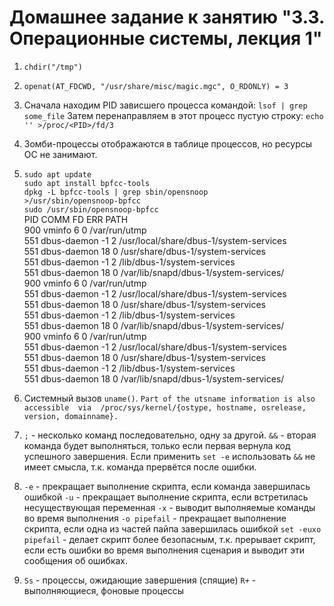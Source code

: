 # Домашнее задание к занятию "3.3. Операционные системы, лекция 1"

1. `chdir("/tmp")`

2. `openat(AT_FDCWD, "/usr/share/misc/magic.mgc", O_RDONLY) = 3`

3. Сначала находим PID зависшего процесса командой: `lsof | grep some_file`
Затем перенаправляем в этот процесс пустую строку: `echo '' >/proc/<PID>/fd/3`

4. Зомби-процессы отображаются в таблице процессов, но ресурсы ОС не занимают.

5. `sudo apt update`\
`sudo apt install bpfcc-tools`\
`dpkg -L bpfcc-tools | grep sbin/opensnoop`\
`>/usr/sbin/opensnoop-bpfcc`\
`sudo /usr/sbin/opensnoop-bpfcc`\
PID    COMM               FD ERR PATH\
900    vminfo              6   0 /var/run/utmp\
551    dbus-daemon        -1   2 /usr/local/share/dbus-1/system-services\
551    dbus-daemon        18   0 /usr/share/dbus-1/system-services\
551    dbus-daemon        -1   2 /lib/dbus-1/system-services\
551    dbus-daemon        18   0 /var/lib/snapd/dbus-1/system-services/\
900    vminfo              6   0 /var/run/utmp\
551    dbus-daemon        -1   2 /usr/local/share/dbus-1/system-services\
551    dbus-daemon        18   0 /usr/share/dbus-1/system-services\
551    dbus-daemon        -1   2 /lib/dbus-1/system-services\
551    dbus-daemon        18   0 /var/lib/snapd/dbus-1/system-services/\
900    vminfo              6   0 /var/run/utmp\
551    dbus-daemon        -1   2 /usr/local/share/dbus-1/system-services\
551    dbus-daemon        18   0 /usr/share/dbus-1/system-services\
551    dbus-daemon        -1   2 /lib/dbus-1/system-services\
551    dbus-daemon        18   0 /var/lib/snapd/dbus-1/system-services/

6. Системный вызов `uname()`.
`Part of the utsname information is also accessible  via  /proc/sys/kernel/{ostype, hostname, osrelease, version, domainname}.`

7. `;` - несколько команд последовательно, одну за другой. `&&` - вторая команда будет выполняться, только если первая вернула код успешного завершения.
Если применить `set -e` использовать `&&` не имеет смысла, т.к. команда прервётся после ошибки.

8. `-e` - прекращает выполнение скрипта, если команда завершилась ошибкой
`-u` - прекращает выполнение скрипта, если встретилась несуществующая переменная
`-x` - выводит выполняемые команды во время выполнения
`-o pipefail` - прекращает выполнение скрипта, если одна из частей пайпа завершилась ошибкой
`set -euxo pipefail` - делает скрипт более безопасным, т.к. прерывает скрипт, если есть ошибки во время выполнения сценария и выводит эти сообщения об ошибках. 

9. `Ss` - процессы, ожидающие завершения (спящие)
`R+` - выполняющиеся, фоновые процессы